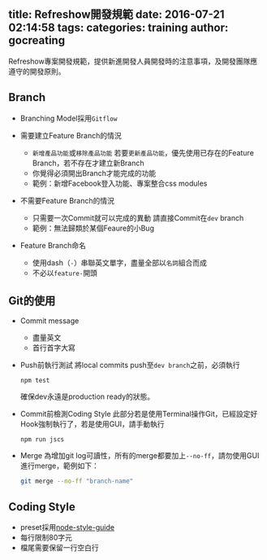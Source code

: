 title: Refreshow開發規範
date: 2016-07-21 02:14:58
tags:
categories: training
author: gocreating
---

Refreshow專案開發規範，提供新進開發人員開發時的注意事項，及開發團隊應遵守的開發原則。

<!-- more -->

## Branch

  - Branching Model採用`Gitflow`
  - 需要建立Feature Branch的情況
    - `新增產品功能`或`移除產品功能`
      若要`更新產品功能`，優先使用已存在的Feature Branch，若不存在才建立新Branch
    - 你覺得必須開出Branch才能完成的功能
    - 範例：新增Facebook登入功能、專案整合css modules

  - 不需要Feature Branch的情況
    - 只需要一次Commit就可以完成的異動
      請直接Commit在`dev` branch
    - 範例：無法歸類於某個Feaure的小Bug

  - Feature Branch命名
    - 使用dash（`-`）串聯英文單字，盡量全部以`名詞`組合而成
    - 不必以`feature-`開頭

## Git的使用

- Commit message
  - 盡量英文
  - 首行首字大寫

- Push前執行測試
  將local commits push至`dev branch`之前，必須執行
  ```
  npm test
  ```
  確保dev永遠是production ready的狀態。

- Commit前檢測Coding Style
  此部分若是使用Terminal操作Git，已經設定好Hook強制執行了，若是使用GUI，請手動執行
  ```
  npm run jscs
  ```

- Merge
  為增加git log可讀性，所有的merge都要加上`--no-ff`，請勿使用GUI進行merge，範例如下：
  ``` bash
  git merge --no-ff "branch-name"
  ```

## Coding Style

- preset採用[node-style-guide](https://github.com/felixge/node-style-guide)
- 每行限制80字元
- 檔尾需要保留一行空白行
